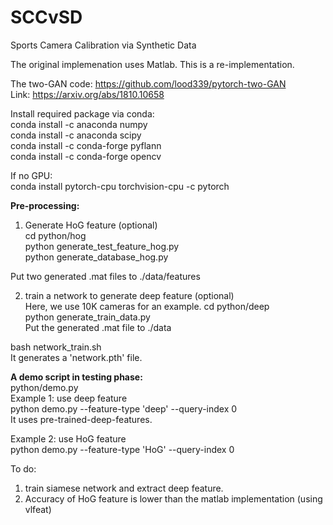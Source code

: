 # SCCvSD
Sports Camera Calibration via Synthetic Data

The original implemenation uses Matlab. This is a re-implementation.


The two-GAN code: https://github.com/lood339/pytorch-two-GAN  
Link: https://arxiv.org/abs/1810.10658  

Install required package via conda:  
conda install -c anaconda numpy  
conda install -c anaconda scipy  
conda install -c conda-forge pyflann  
conda install -c conda-forge opencv

If no GPU:  
conda install pytorch-cpu torchvision-cpu -c pytorch    


**Pre-processing:** 
1. Generate HoG feature (optional)  
cd python/hog  
python generate_test_feature_hog.py  
python generate_database_hog.py  

Put two generated .mat files to ./data/features

2. train a network to generate deep feature (optional)   
Here, we use 10K cameras for an example. 
cd python/deep  
python generate_train_data.py  
Put the generated .mat file to ./data

bash network_train.sh  
It generates a 'network.pth' file.  

 





**A demo script in testing phase:**  
python/demo.py  
Example 1: use deep feature  
python demo.py --feature-type 'deep' --query-index 0  
It uses pre-trained-deep-features.

Example 2: use HoG feature  
python demo.py --feature-type 'HoG' --query-index 0

To do:  
1. train siamese network and extract deep feature. 
2. Accuracy of HoG feature is lower than 
   the matlab implementation (using vlfeat) 

